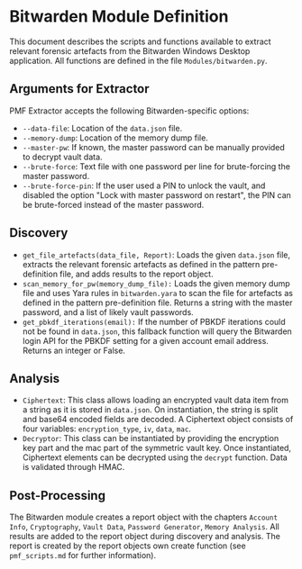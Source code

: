 # Bitwarden Module Definition
This document describes the scripts and functions available to extract relevant forensic artefacts from the Bitwarden Windows Desktop application. All functions are defined in the file `Modules/bitwarden.py`.

## Arguments for Extractor
PMF Extractor accepts the following Bitwarden-specific options:

- `--data-file`: Location of the `data.json` file.
- `--memory-dump`: Location of the memory dump file.
- `--master-pw`: If known, the master password can be manually provided to decrypt vault data.
- `--brute-force`: Text file with one password per line for brute-forcing the master password.
- `--brute-force-pin`: If the user used a PIN to unlock the vault, and disabled the option "Lock with master password on restart", the PIN can be brute-forced instead of the master password.

## Discovery
- `get_file_artefacts(data_file, Report)`: Loads the given `data.json` file, extracts the relevant forensic artefacts as defined in the pattern pre-definition file, and adds results to the report object.
- `scan_memory_for_pw(memory_dump_file):` Loads the given memory dump file and uses Yara rules in `bitwarden.yara` to scan the file for artefacts as defined in the pattern pre-definition file. Returns a string with the master password, and a list of likely vault passwords.
- `get_pbkdf_iterations(email):` If the number of PBKDF iterations could not be found in `data.json`, this fallback function will query the Bitwarden login API for the PBKDF setting for a given account email address. Returns an integer or False.

## Analysis
- `Ciphertext`: This class allows loading an encrypted vault data item from a string as it is stored in `data.json`. On instantiation, the string is split and base64 encoded fields are decoded. A Ciphertext object consists of four variables: `encryption_type`, `iv`, `data`, `mac`.
- `Decryptor`: This class can be instantiated by providing the encryption key part and the mac part of the symmetric vault key. Once instantiated, Ciphertext elements can be decrypted using the `decrypt` function. Data is validated through HMAC.

## Post-Processing
The Bitwarden module creates a report object with the chapters `Account Info`, `Cryptography`, `Vault Data`, `Password Generator`, `Memory Analysis`. All results are added to the report object during discovery and analysis. The report is created by the report objects own create function (see `pmf_scripts.md` for further information).